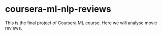 # coursera-ml-nlp-reviews
This is the final project of Coursera ML course. Here we will analyse movie reviews.

